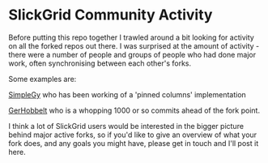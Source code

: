 # SlickGrid Community Activity

Before putting this repo together I trawled around a bit looking for activity on all the forked repos out there.
I was surprised at the amount of activity - there were a number of people and groups of people who had done major work, often synchronising between each other's forks.

Some examples are: 

[SimpleGy](https://github.com/SimplGy/SlickGrid/commits/master) who has been working of a 'pinned columns' implementation

[GerHobbelt](https://github.com/GerHobbelt/SlickGrid/commits/gh-pages) who is a whopping 1000 or so commits ahead of the fork point.

I think a lot of SlickGrid users would be interested in the bigger picture behind major active forks, so if you'd like to give an overview of what your fork does, and any goals you might have, please get in touch and I'll post it here.

